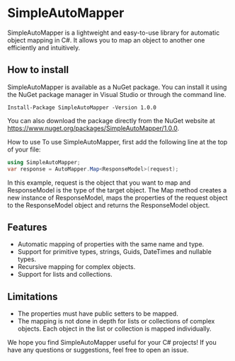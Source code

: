 # SimpleAutoMapper

SimpleAutoMapper is a lightweight and easy-to-use library for automatic object mapping in C#. It allows you to map an object to another one efficiently and intuitively.

## How to install

SimpleAutoMapper is available as a NuGet package. You can install it using the NuGet package manager in Visual Studio or through the command line.

```shell
Install-Package SimpleAutoMapper -Version 1.0.0
```
You can also download the package directly from the NuGet website at https://www.nuget.org/packages/SimpleAutoMapper/1.0.0.

How to use
To use SimpleAutoMapper, first add the following line at the top of your file:

```C#
using SimpleAutoMapper;
var response = AutoMapper.Map<ResponseModel>(request);
```

In this example, request is the object that you want to map and ResponseModel is the type of the target object. The Map<T> method creates a new instance of ResponseModel, maps the properties of the request object to the ResponseModel object and returns the ResponseModel object.

## Features
* Automatic mapping of properties with the same name and type.
* Support for primitive types, strings, Guids, DateTimes and nullable types.
* Recursive mapping for complex objects.
* Support for lists and collections.

## Limitations
* The properties must have public setters to be mapped.
* The mapping is not done in depth for lists or collections of complex objects. Each object in the list or collection is mapped individually.

We hope you find SimpleAutoMapper useful for your C# projects! If you have any questions or suggestions, feel free to open an issue.